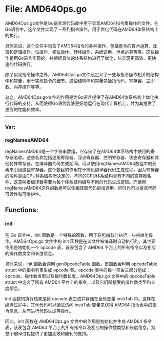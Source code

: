 # File: AMD64Ops.go

AMD64Ops.go文件是Go语言源代码库中用于实现AMD64指令集操作的文件。在Go语言中，这个文件实现了一系列指令操作，用于优化代码在AMD64体系结构上的执行。

具体来说，这个文件中包含了AMD64指令的各种操作，包括基本的算术运算、比较和逻辑操作、位操作、移位操作、转移操作、系统调用、浮点运算等等。这些操作是用Go语言实现的，并根据具体的体系结构进行了优化，以实现更高效、更快速的代码执行。

除了实现指令操作之外，AMD64Ops.go文件还定义了一些与指令操作相关的结构体和常量，用于实现指令的细节。这些结构体和常量包括指令码、寄存器、立即数、内存操作等等。

总之，AMD64Ops.go文件的作用是为Go语言提供了在AMD64体系结构上优化执行代码的支持，从而使得Go语言能够更好地运行在现代计算机上，并为其提供了更高的性能和效率。




---

### Var:

### regNamesAMD64

regNamesAMD64是一个字符串数组，它存储了在AMD64体系结构中使用的寄存器名称。这些名称包括通用寄存器、浮点寄存器、控制寄存器、状态寄存器和其他特殊寄存器。在编译器代码生成期间，可以使用regNamesAMD64数组中的元素来引用这些寄存器。这个数组的作用在于简化编译器代码生成过程，因为寄存器的名称是由CPU体系结构所决定的，不同的CPU体系结构具有不同的寄存器名称，这意味着编译器需要为每个体系结构编写不同的代码生成逻辑。而使用regNamesAMD64这样的数组可以使编译器代码更加通用，同时也可以提高代码可读性和可维护性。



## Functions:

### init

在 Go 语言中，init 函数是一个特殊的函数，用于在包加载时执行一些初始化操作。AMD64Ops.go 文件中的 init 函数是在该文件被编译时自动执行的，其主要作用是初始化一个 opcode 表，该表包含了 AMD64 平台上的所有指令以及相应的操作数类型和长度信息。

具体来说，init 函数会调用 genOpcodeTable 函数，该函数会利用 opcodeTable struct 中的指令列表生成 opcode 表。opcode 表中的每一项由三部分组成：opcode、操作数类型以及操作数长度。AMD64Ops.go 文件中的 opcodeTable struct 中定义了所有 AMD64 平台上的指令，以及它们所接受的操作数类型和长度信息。

init 函数的执行结果是将 opcode 表生成并存储在全局变量 instrTab 中。这样在编译过程中，其他代码可以通过访问 instrTab 变量来获得 AMD64 指令表中的指令信息，从而进行代码生成等操作。

因此，init 函数在 AMD64Ops.go 文件中的作用是初始化并生成 AMD64 指令表，该表包含 AMD64 平台上的所有指令以及相应的操作数类型和长度信息，为整个编译过程提供了更加高效和便利的支持。



